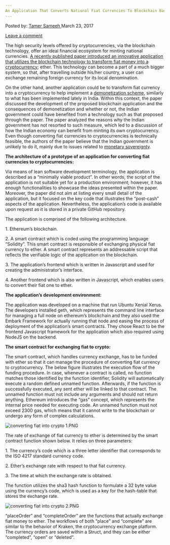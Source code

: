 ```yaml
---
An Application That Converts National Fiat Currencies To Blockchain Based Cryptocurrencies
---
```

<article class="post-listing post-18755 post type-post status-publish format-standard has-post-thumbnail hentry  tag-application tag-based tag-blockchain tag-converts tag-cryptocurrencies tag-currencies tag-fiat tag-national">
<div class="post-inner">
<span>Posted by: <a href="https://www.deepdotweb.com/author/tamersameeh/" title="">Tamer Sameeh </a></span>
<span>March 23, 2017</span>

<span><a href="https://www.deepdotweb.com/2017/03/23/application-converts-national-fiat-currencies-blockchain-based-cryptocurrencies/#respond">Leave a comment</a></span>


<p>The high security levels offered by cryptocurrencies, via the blockchain technology, offer an ideal financial ecosystem for minting national currencies. <a href="http://firstmonday.org/ojs/index.php/fm/article/view/7410">A recently published paper introduced an innovative application that utilizes the blockchain technology to transform fiat money into a cryptocurrency</a>; ether. This technology can become a part of a much bigger system, so that, after travelling outside his/her country, a user can exchange remaining foreign currency for its local denomination.</p>
<p>On the other hand, another application could be to transform fiat currency into a cryptocurrency to help implement a <a href="https://www.deepdotweb.com/2017/01/17/bitcoin-vs-sovereign-money-tools-monetary-reform/">demonetization scheme</a>, similarly to what has been implemented lately in India. Within this context, the paper discussed the development of the proposed blockchain application and the consequences of demonetization and whether or not, the Indian government could have benefited from a technology such as that proposed through the paper. The paper analyzed the reasons why the Indian government has not resorted to such measure, which led to a discussion of how the Indian economy can benefit from minting its own cryptocurrency. Even though converting fiat currencies to cryptocurrencies is technically feasible, the authors of the paper believe that the Indian government is unlikely to do it, mainly due to issues related to <a href="https://www.deepdotweb.com/2017/01/28/coinasia-asias-unified-sovereign-backed-cryptocurrency/">monetary sovereignty</a>.</p>
<p><strong>The architecture of a prototype of an application for converting fiat currencies to cryptocurrencies:</strong></p>
<p>Via means of lean software development terminology, the application is described as a &#8220;minimally viable product&#8221;. In other words, the script of the application is not suitable yet for a production environment; however, it has enough functionalities to showcase the ideas presented within the paper. Moreover, the paper did not aim at listing every small detail of the application, but it focused on the key code that illustrates the &#8220;post-cash&#8221; aspects of the application. Nevertheless, the application&#8217;s code is available upon request as it is stored in a private GitHub repository.</p>
<p>The application is comprised of the following architecture.</p>
<p>1. Ethereum&#8217;s blockchain.</p>
<p>2. A smart contract which is coded using the programming language &#8220;Solidity&#8221;. This smart contract is responsible of exchanging physical fiat currency to ether. A smart contract represents an addressable script that reflects the verifiable logic of the application on the blockchain.</p>
<p>3. The application&#8217;s frontend which is written in Javascript and used for creating the administrator&#8217;s interface.</p>
<p>4. Another frontend which is also written in Javascript, which enables users to convert their fiat one to ether.</p>
<p><strong>The application&#8217;s development environment:</strong></p>
<p>The application was developed on a machine that run Ubuntu Xenial Xerus. The developers installed geth, which represents the command line interface for managing a full node on ethereum&#8217;s blockchain and they also used the Embark Framework for actually running that node and easing the process of deployment of the application&#8217;s smart contracts. They chose React to be the frontend Javascript framework for the application which also required using NodeJS on the backend.</p>
<p><strong>The smart contract for exchanging fiat to crypto:</strong></p>
<p>The smart contract, which handles currency exchange, has to be funded with ether so that it can manage the procedure of converting fiat currency to cryptocurrency. The below figure illustrates the execution flow of the funding procedure. In case, whenever a contract is called, no function matches those identified by the function identifier, Solidity will automatically execute a random defined unnamed function. Afterwards, if the function is successfully executed, any sent ether will be linked to that contract. The unnamed function must not include any arguments and should not return anything. Ethereum introduces the &#8220;gas&#8221; concept, which represents the internal price needed for executing code. An unnamed function must not exceed 2300 gas, which means that it cannot write to the blockchain or undergo any form of complex calculations.</p>
<p><img class="wp-image-18760 aligncenter" src="/imgs/2017/03/converting-fiat-into-crypto-1-png.png" alt="converting fiat into crypto 1.PNG" srcset="/imgs/2017/03/converting-fiat-into-crypto-1-png.png 589w, /imgs/2017/03/converting-fiat-into-crypto-1-png-300x271.png 300w" sizes="(max-width: 589px) 100vw, 589px"/></p>
<p>The rate of exchange of fiat currency to ether is determined by the smart contract function shown below. It relies on three parameters:</p>
<p>1. The currency&#8217;s code which is a three letter identifier that corresponds to the ISO 4217 standard currency code.</p>
<p>2. Ether&#8217;s exchange rate with respect to that fiat currency.</p>
<p>3. The time at which the exchange rate is obtained.</p>
<p>The function utilizes the sha3 hash function to formulate a 32 byte value using the currency&#8217;s code, which is used as a key for the hash-table that stores the exchange rate.</p>
<p><img class="wp-image-18761 aligncenter" src="/imgs/2017/03/converting-fiat-into-crypto-2-png.png" alt="converting fiat into crypto 2.PNG" srcset="/imgs/2017/03/converting-fiat-into-crypto-2-png.png 376w, /imgs/2017/03/converting-fiat-into-crypto-2-png-300x93.png 300w" sizes="(max-width: 376px) 100vw, 376px"/></p>
<p>&#8220;placeOrder&#8221; and &#8220;completeOrder&#8221; are the functions that actually exchange fiat money to ether. The workflows of both &#8220;place&#8221; and &#8220;complete&#8221; are similar to the behavior of Kraken, the cryptocurrency exchange platform. The currency orders are saved within a Struct, and they can be either &#8220;completed&#8221;, &#8220;open&#8221; or &#8220;deleted&#8221;.</p>
</div>
<span style="display:none"><a href="https://www.deepdotweb.com/tag/application/" rel="tag">application</a> <a href="https://www.deepdotweb.com/tag/based/" rel="tag">based</a> <a href="https://www.deepdotweb.com/tag/blockchain/" rel="tag">blockchain</a> <a href="https://www.deepdotweb.com/tag/converts/" rel="tag">converts</a> <a href="https://www.deepdotweb.com/tag/cryptocurrencies/" rel="tag">cryptocurrencies</a> <a href="https://www.deepdotweb.com/tag/currencies/" rel="tag">currencies</a> <a href="https://www.deepdotweb.com/tag/fiat/" rel="tag">fiat</a> <a href="https://www.deepdotweb.com/tag/national/" rel="tag">national</a></span> <span style="display:none" class="updated">2017-03-23<a href="https://www.deepdotweb.com/author/tamersameeh/" title="Posts by Tamer Sameeh" rel="author">Tamer Sameeh</a></strong></div>
</div>
</article>

